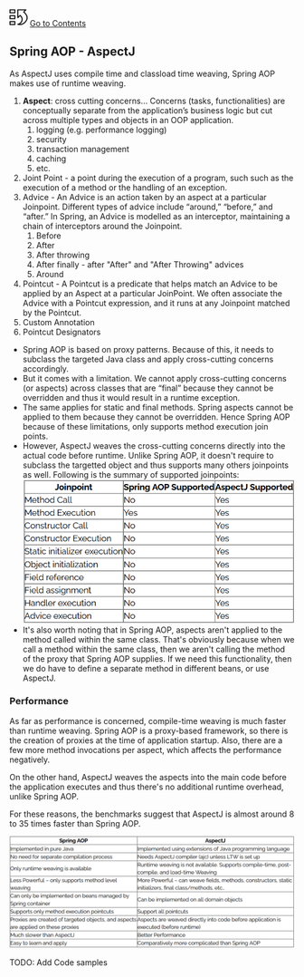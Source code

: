 [![index.md](assets/back_main_page_icon_124174_32.png)](index.md) [Go to Contents](index.md)

## Spring AOP - AspectJ

As AspectJ uses compile time and classload time weaving, Spring AOP makes use of runtime weaving.

1. **Aspect**: cross cutting concerns...
   Concerns (tasks, functionalities) are conceptually separate from the application’s business logic but cut
   across multiple types and objects in an OOP application.
   1. logging (e.g. performance logging)
   2. security
   3. transaction management
   4. caching
   5. etc.
2. Joint Point - a point during the execution of a program, such such as the execution of a method or the handling of an exception.
3. Advice - An Advice is an action taken by an aspect at a particular Joinpoint. Different types of advice include “around,” “before,” and “after.”
In Spring, an Advice is modelled as an interceptor, maintaining a chain of interceptors around the Joinpoint.
   1. Before
   2. After
   3. After throwing 
   4. After finally - after "After" and "After Throwing" advices
   5. Around
4. Pointcut - A Pointcut is a predicate that helps match an Advice to be applied by an Aspect at a particular JoinPoint.
We often associate the Advice with a Pointcut expression, and it runs at any Joinpoint matched by the Pointcut.
5. Custom Annotation
6. Pointcut Designators
   
* Spring AOP is based on proxy patterns. Because of this, it needs to subclass the targeted Java class and apply cross-cutting concerns accordingly.
* But it comes with a limitation. We cannot apply cross-cutting concerns (or aspects) across classes that are “final” because they cannot be overridden and thus it would result in a runtime exception.
* The same applies for static and final methods. Spring aspects cannot be applied to them because they cannot be overridden. Hence Spring AOP because of these limitations, only supports method execution join points.
* However, AspectJ weaves the cross-cutting concerns directly into the actual code before runtime. Unlike Spring AOP, it doesn't require to subclass the targetted object and thus supports many others joinpoints as well. Following is the summary of supported joinpoints:
![](assets/10b-SpringAOP-vs-AspectJ-Joinpoint.png)
* It's also worth noting that in Spring AOP, aspects aren't applied to the method called within the same class.
That's obviously because when we call a method within the same class, then we aren't calling the method of the proxy that Spring AOP supplies. If we need this functionality, then we do have to define a separate method in different beans, or use AspectJ.

### Performance

As far as performance is concerned, compile-time weaving is much faster than runtime weaving. Spring AOP is a proxy-based framework, so there is the creation of proxies at the time of application startup. Also, there are a few more method invocations per aspect, which affects the performance negatively.

On the other hand, AspectJ weaves the aspects into the main code before the application executes and thus there's no additional runtime overhead, unlike Spring AOP.

For these reasons, the benchmarks suggest that AspectJ is almost around 8 to 35 times faster than Spring AOP.

![](assets/10b-SpringAOP-vs-AspectJ-Summary.png)


TODO: Add Code samples 
